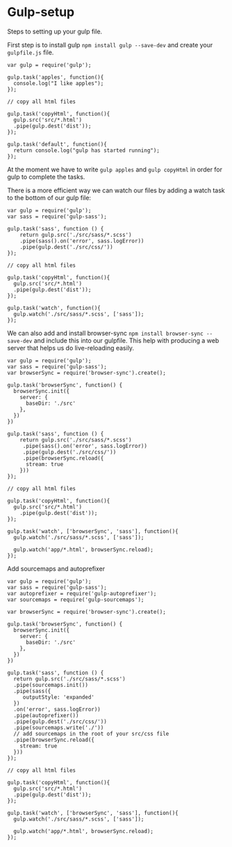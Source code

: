 # Gulp-setup

Steps to setting up your gulp file.

First step is to install gulp `npm install gulp --save-dev`
and create your `gulpfile.js` file.
```
var gulp = require('gulp');

gulp.task('apples', function(){
  console.log("I like apples");
});

// copy all html files

gulp.task('copyHtml', function(){
  gulp.src('src/*.html')
  .pipe(gulp.dest('dist'));
});

gulp.task('default', function(){
  return console.log("gulp has started running");
});
```
At the moment we have to write `gulp apples` and `gulp copyHtml` in order for gulp
to complete the tasks.

There is a more efficient way we can watch our files by adding a watch task to the bottom of our gulp file:

```
var gulp = require('gulp');
var sass = require('gulp-sass');

gulp.task('sass', function () {
	return gulp.src('./src/sass/*.scss')
	.pipe(sass().on('error', sass.logError))
	.pipe(gulp.dest('./src/css/'))
});

// copy all html files

gulp.task('copyHtml', function(){
  gulp.src('src/*.html')
  .pipe(gulp.dest('dist'));
});

gulp.task('watch', function(){
  gulp.watch('./src/sass/*.scss', ['sass']);
});
```
We can also add and install browser-sync `npm install browser-sync --save-dev` and include this into our gulpfile. This help with producing a web server that helps us do live-reloading easily.

```
var gulp = require('gulp');
var sass = require('gulp-sass');
var browserSync = require('browser-sync').create();

gulp.task('browserSync', function() {
  browserSync.init({
    server: {
      baseDir: './src'
    },
  })
})

gulp.task('sass', function () {
	return gulp.src('./src/sass/*.scss')
	 .pipe(sass().on('error', sass.logError))
	 .pipe(gulp.dest('./src/css/'))
     .pipe(browserSync.reload({
      stream: true
    }))
});

// copy all html files

gulp.task('copyHtml', function(){
  gulp.src('src/*.html')
    .pipe(gulp.dest('dist'));
});

gulp.task('watch', ['browserSync', 'sass'], function(){
  gulp.watch('./src/sass/*.scss', ['sass']);

  gulp.watch('app/*.html', browserSync.reload);
});
```

Add sourcemaps and autoprefixer

```
var gulp = require('gulp');
var sass = require('gulp-sass');
var autoprefixer = require('gulp-autoprefixer');
var sourcemaps = require('gulp-sourcemaps');

var browserSync = require('browser-sync').create();

gulp.task('browserSync', function() {
  browserSync.init({
    server: {
      baseDir: './src'
    },
  })
})

gulp.task('sass', function () {
  return gulp.src('./src/sass/*.scss')
  .pipe(sourcemaps.init())
  .pipe(sass({
     outputStyle: 'expanded'
  })
  .on('error', sass.logError))
  .pipe(autoprefixer())
  .pipe(gulp.dest('./src/css/'))
  .pipe(sourcemaps.write('./'))
  // add sourcemaps in the root of your src/css file
  .pipe(browserSync.reload({
    stream: true
  }))
});

// copy all html files

gulp.task('copyHtml', function(){
  gulp.src('src/*.html')
  .pipe(gulp.dest('dist'));
});

gulp.task('watch', ['browserSync', 'sass'], function(){
  gulp.watch('./src/sass/*.scss', ['sass']);

  gulp.watch('app/*.html', browserSync.reload);
});
```



